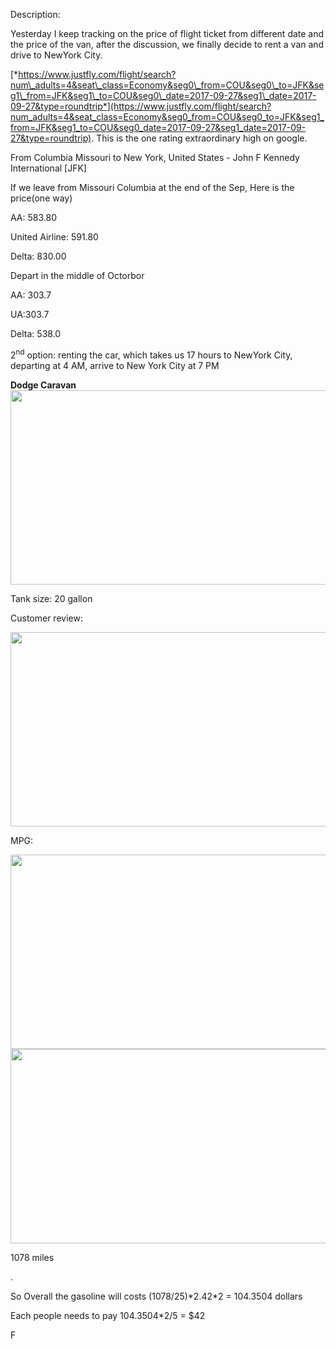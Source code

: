Description:

Yesterday I keep tracking on the price of flight ticket from different
date and the price of the van, after the discussion, we finally decide
to rent a van and drive to NewYork City.

[*https://www.justfly.com/flight/search?num\_adults=4&seat\_class=Economy&seg0\_from=COU&seg0\_to=JFK&seg1\_from=JFK&seg1\_to=COU&seg0\_date=2017-09-27&seg1\_date=2017-09-27&type=roundtrip*](https://www.justfly.com/flight/search?num_adults=4&seat_class=Economy&seg0_from=COU&seg0_to=JFK&seg1_from=JFK&seg1_to=COU&seg0_date=2017-09-27&seg1_date=2017-09-27&type=roundtrip).
This is the one rating extraordinary high on google.

From Columbia Missouri to New York, United States - John F Kennedy
International \[JFK\]

If we leave from Missouri Columbia at the end of the Sep, Here is the
price(one way)

AA: 583.80

United Airline: 591.80

Delta: 830.00

Depart in the middle of Octorbor

AA: 303.7

UA:303.7

Delta: 538.0

2<sup>nd</sup> option: renting the car, which takes us 17 hours to
NewYork City, departing at 4 AM, arrive to New York City at 7 PM

**Dodge Caravan**<img src="media/image1.png" width="553" height="311" />

Tank size: 20 gallon

Customer review:

<img src="media/image2.png" width="553" height="311" />

MPG:

<img src="media/image3.png" width="553" height="311" />

<img src="media/image4.png" width="553" height="311" />

1078 miles

.

So Overall the gasoline will costs (1078/25)\*2.42\*2 = 104.3504 dollars

Each people needs to pay 104.3504\*2/5 = $42

F
